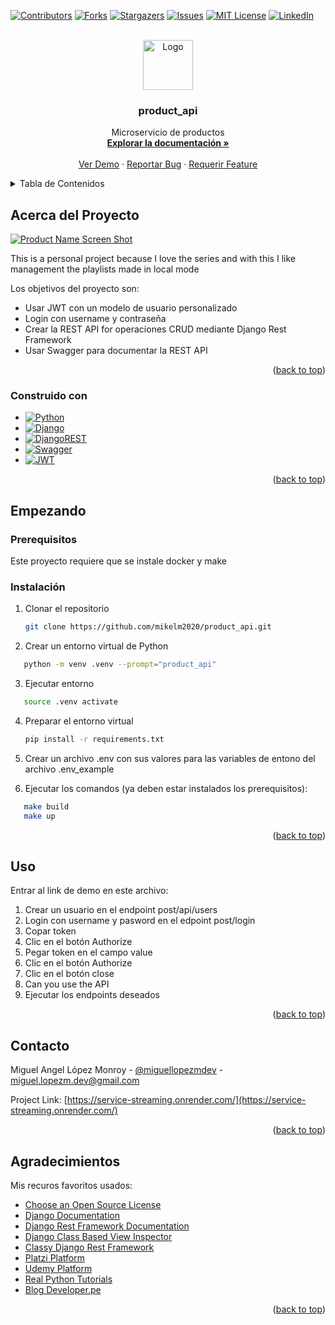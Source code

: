 <!-- Improved compatibility of back to top link: See: https://github.com/othneildrew/Best-README-Template/pull/73 -->
<a name="readme-top"></a>
<!--
*** Thanks for checking out the Best-README-Template. If you have a suggestion
*** that would make this better, please fork the repo and create a pull request
*** or simply open an issue with the tag "enhancement".
*** Don't forget to give the project a star!
*** Thanks again! Now go create something AMAZING! :D
-->



<!-- PROJECT SHIELDS -->
<!--
*** I'm using markdown "reference style" links for readability.
*** Reference links are enclosed in brackets [ ] instead of parentheses ( ).
*** See the bottom of this document for the declaration of the reference variables
*** for contributors-url, forks-url, etc. This is an optional, concise syntax you may use.
*** https://www.markdownguide.org/basic-syntax/#reference-style-links
-->
[![Contributors][contributors-shield]][contributors-url]
[![Forks][forks-shield]][forks-url]
[![Stargazers][stars-shield]][stars-url]
[![Issues][issues-shield]][issues-url]
[![MIT License][license-shield]][license-url]
[![LinkedIn][linkedin-shield]][linkedin-url]



<!-- PROJECT LOGO -->
<br />
<div align="center">
  <a href="https://github.com/mikelm2020/product_api">
    <img src="https://github.com/mikelm2020/product_api/blob/961be498851fc7b1e9d940550e7eb54ea3b2130f/logo.png" alt="Logo" width="80" height="80">
  </a>

  <h3 align="center">product_api</h3>

  <p align="center">
    Microservicio de productos
    <br />
    <a href="https://github.com/mikelm2020/product_api"><strong>Explorar la documentación »</strong></a>
    <br />
    <br />
    <a href="http://localhost:8000/">Ver Demo</a>
    ·
    <a href="https://github.com/mikelm2020/product_api/issues">Reportar Bug</a>
    ·
    <a href="https://github.com/mikelm2020/product_api/issues">Requerir Feature</a>
  </p>
</div>



<!-- TABLE OF CONTENTS -->
<details>
  <summary>Tabla de Contenidos</summary>
  <ol>
    <li>
      <a href="#about-the-project">Acerca del Proyecto</a>
      <ul>
        <li><a href="#built-with">Construido con</a></li>
      </ul>
    </li>
    <li>
      <a href="#getting-started">Empezando</a>
      <ul>
        <li><a href="#prerequisites">Prerequisitos</a></li>
        <li><a href="#installation">Instalación</a></li>
      </ul>
    </li>
    <li><a href="#usage">Uso</a></li>
    <li><a href="#contact">Contacto</a></li>
    <li><a href="#acknowledgments">Agradecimientos</a></li>
  </ol>
</details>



<!-- ABOUT THE PROJECT -->
## Acerca del Proyecto

[![Product Name Screen Shot][product-screenshot]](https://github.com/mikelm2020/product_api/blob/82a8c694a418723faacf992c5dd76b6e328120f8/api_playlists.png)

This is a personal project because I love the series and with this I like management the playlists made in local mode

Los objetivos del proyecto son:
* Usar JWT con un modelo de usuario personalizado
* Login con username y contraseña
* Crear la REST API for operaciones CRUD  mediante Django Rest Framework
* Usar Swagger para documentar la REST API


<p align="right">(<a href="#readme-top">back to top</a>)</p>



### Construido con



* [![Python][Python]][Python-url]
* [![Django][Django]][Django-url]
* [![DjangoREST][DjangoREST]][DjangoREST-url]
* [![Swagger][Swagger]][Swagger-url]
* [![JWT][JWT]][JWT-url]


<p align="right">(<a href="#readme-top">back to top</a>)</p>



<!-- GETTING STARTED -->
## Empezando


### Prerequisitos

Este proyecto requiere que se instale docker y make




### Instalación


1. Clonar el repositorio
   ```sh
   git clone https://github.com/mikelm2020/product_api.git
   ```
2. Crear un entorno virtual de Python
```sh
   python -m venv .venv --prompt="product_api"
   ```
3. Ejecutar entorno
```sh
   source .venv activate
   ```
4. Preparar el entorno virtual
   ```sh
   pip install -r requirements.txt
   ```
5. Crear un archivo .env con sus valores para las variables de entono del archivo .env_example

6. Ejecutar los comandos (ya deben estar instalados los prerequisitos):
```sh
   make build
   make up
   ```

<p align="right">(<a href="#readme-top">back to top</a>)</p>



<!-- USAGE EXAMPLES -->
## Uso

Entrar al link de demo en este archivo:
1. Crear un usuario en el endpoint post/api/users
2. Login con username y pasword en el edpoint post/login
3. Copar token
4. Clic en el  botón Authorize
5. Pegar token en el campo value
6. Clic en el botón Authorize
7. Clic en  el botón close
8. Can you use the API
9. Ejecutar los endpoints deseados


<p align="right">(<a href="#readme-top">back to top</a>)</p>



<!-- ROADMAP -->

<!-- CONTACT -->
## Contacto

Miguel Angel López Monroy - [@miguellopezmdev](https://twitter.com/miguellopezmdev) - miguel.lopezm.dev@gmail.com

Project Link: [https://service-streaming.onrender.com/](https://service-streaming.onrender.com/)

<p align="right">(<a href="#readme-top">back to top</a>)</p>



<!-- ACKNOWLEDGMENTS -->
## Agradecimientos

Mis recuros favoritos usados:

* [Choose an Open Source License](https://choosealicense.com)
* [Django Documentation](https://docs.djangoproject.com/es/5.2/)
* [Django Rest Framework Documentation](https://www.django-rest-framework.org/)
* [Django Class Based View Inspector](http://ccbv.co.uk/)
* [Classy Django Rest Framework](https://www.cdrf.co/)
* [Platzi Platform](https://platzi.com/)
* [Udemy Platform](https://www.udemy.com/)
* [Real Python Tutorials](https://realpython.com/)
* [Blog Developer.pe](http://www.developerpe.com/)

<p align="right">(<a href="#readme-top">back to top</a>)</p>



<!-- MARKDOWN LINKS & IMAGES -->
<!-- https://www.markdownguide.org/basic-syntax/#reference-style-links -->
[contributors-shield]: https://img.shields.io/github/contributors/mikelm2020/product_api.svg?style=for-the-badge
[contributors-url]: https://github.com/mikelm2020/product_api/graphs/contributors
[forks-shield]: https://img.shields.io/github/forks/mikelm2020/product_api.svg?style=for-the-badge
[forks-url]: https://github.com/mikelm2020/product_api/network/members
[stars-shield]: https://img.shields.io/github/stars/mikelm2020/product_api.svg?style=for-the-badge
[stars-url]: https://github.com/mikelm2020/product_api/stargazers
[issues-shield]: https://img.shields.io/github/issues/mikelm2020/product_api.svg?style=for-the-badge
[issues-url]: https://github.com/mikelm2020/product_api/issues
[license-shield]: https://img.shields.io/github/license/mikelm2020/product_api.svg?style=for-the-badge
[license-url]: https://github.com/mikelm2020/product_api/blob/master/LICENSE.txt
[linkedin-shield]: https://img.shields.io/badge/-LinkedIn-black.svg?style=for-the-badge&logo=linkedin&colorB=555
[linkedin-url]: https://linkedin.com/in/miguellopezmdev
[product-screenshot]: https://github.com/mikelm2020/product_api/blob/82a8c694a418723faacf992c5dd76b6e328120f8/api_playlists.png
[Python]: https://img.shields.io/badge/python-3670A0?style=for-the-badge&logo=python&logoColor=ffdd54
[Python-url]: https://www.python.org/
[Django]: https://img.shields.io/badge/django-%23092E20.svg?style=for-the-badge&logo=django&logoColor=white
[Django-url]: https://docs.djangoproject.com/es/5.2/topics/
[DjangoREST]: https://img.shields.io/badge/DJANGO-REST-ff1709?style=for-the-badge&logo=django&logoColor=white&color=ff1709&labelColor=gray
[DjangoREST-url]: https://www.django-rest-framework.org/
[Swagger]: https://img.shields.io/badge/-Swagger-%23Clojure?style=for-the-badge&logo=swagger&logoColor=white
[Swagger-url]: https://swagger.io/
[JWT]: https://img.shields.io/badge/JWT-black?style=for-the-badge&logo=JSON%20web%20tokens
[JWT-url]: https://jwt.io/